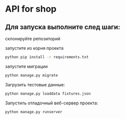 # API for shop

## Для запуска выполните след шаги:
склонируйте репозиторий

запустите из корня проекта
```bash
python pip install -r requirements.txt
```

запустите миграции
```bash
python manage.py migrate
```

Загрузить тестовые данные:
```bash
python manage.py loaddata fixtures.json
```

Запустить отладочный веб-сервер проекта:
```bash
python manage.py runserver
```
